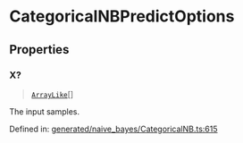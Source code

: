 # CategoricalNBPredictOptions

## Properties

### X?

> [`ArrayLike`](../types/ArrayLike.md)[]

The input samples.

Defined in:  [generated/naive\_bayes/CategoricalNB.ts:615](https://github.com/transitive-bullshit/scikit-learn-ts/blob/b59c1ff/packages/sklearn/src/generated/naive_bayes/CategoricalNB.ts#L615)
